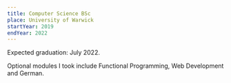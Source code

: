 ```yaml
---
title: Computer Science BSc
place: University of Warwick
startYear: 2019
endYear: 2022
---
```


Expected graduation: July 2022.

Optional modules I took include Functional Programming, Web Development and
German.

